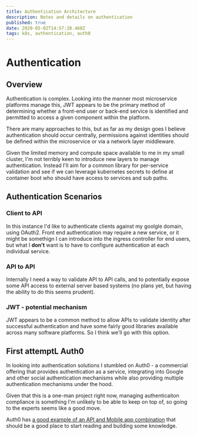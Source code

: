 ```yaml
---
title: Authentication Architecture
description: Notes and details on authentication
published: true
date: 2020-05-02T14:57:20.468Z
tags: k8s, authentication, auth0
---
```


# Authentication

## Overview
Authentication is complex. Looking into the manner most microservice platforms manage this, JWT appears to be the primary method of determining whether a front-end user or back-end service is identified and permitted to access a given component within the platform.

There are many approaches to this, but as far as my design goes I believe authentication should occur centrally, permissions against identities should be defined within the microservice or via a network layer middleware.

Given the limited memory and compute space available to me in my small cluster, I'm not terribly keen to introduce new layers to manage authentication. Instead I'll aim for a common library for per-service validation and see if we can leverage kubernetes secrets to define at container boot who should have access to services and sub paths. 

## Authentication Scenarios

### Client to API

In this instance I'd like to authenticate clients against my goolgle domain, using OAuth2. Front end authentication may require a new service, or it might be somethign I can introduce into the ingress controller for end users, but what I **don't** want is to have to configure authentication at each individual service.

### API to API

Internally I need a way to validate API to API calls, and to potentially expose some API access to external server based systems (no plans yet, but having the ability to do this seems prudent).

### JWT - potential mechanism

JWT appears to be a common method to allow APIs to validate identity after successful authentication and have some fairly good libraries available across many software platforms. So I think we'll go with this option.


## First attemptL Auth0

In looking into authentication solutions I stumbled on Auth0 - a commercial offering that provides authentication as a service, integrating into Google and other social authentication mechanisms while also providing multiple authentication mechanisms under the hood.

Given that this is a one-man project right now, managing authenticaiton compliance is something I'm unlikely to be able to keep on top of, so going to the experts seems like a good move.

Auth0 has [a good example of an API and Mobile app combination](https://auth0.com/docs/architecture-scenarios/mobile-api/part-1) that should be a good place to start reading and building some knowledge.




